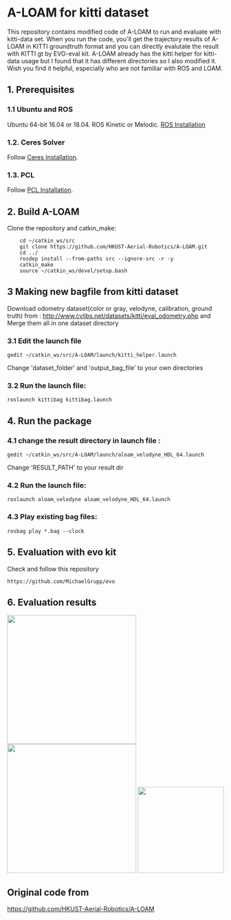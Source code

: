 # A-LOAM for kitti dataset

This repository contains modified code of A-LOAM to run and evaluate with kitti-data set. When you run the code, you'll get the trajectory results of A-LOAM in KITTI groundtruth format and you can directly evalutate the result with KITTI gt by EVO-eval kit. A-LOAM already has the kitti helper for kitti-data usage but I found that it has different directories so I also modified it. Wish you find it helpful, especially who are not familiar with ROS and LOAM.

## 1. Prerequisites
### 1.1 **Ubuntu** and **ROS**
Ubuntu 64-bit 16.04 or 18.04.
ROS Kinetic or Melodic. [ROS Installation](http://wiki.ros.org/ROS/Installation)


### 1.2. **Ceres Solver**
Follow [Ceres Installation](http://ceres-solver.org/installation.html).

### 1.3. **PCL**
Follow [PCL Installation](http://www.pointclouds.org/downloads/linux.html).


## 2. Build A-LOAM
Clone the repository and catkin_make:

```
    cd ~/catkin_ws/src
    git clone https://github.com/HKUST-Aerial-Robotics/A-LOAM.git
    cd ../
    rosdep install --from-paths src --ignore-src -r -y
    catkin_make
    source ~/catkin_ws/devel/setup.bash
```

## 3 Making new bagfile from kitti dataset
Download odometry dataset(color or gray, velodyne, calibration, ground truth)
from : http://www.cvlibs.net/datasets/kitti/eval_odometry.php and Merge them all in one dataset directory

### 3.1 Edit the launch file
```
gedit ~/catkin_ws/src/A-LOAM/launch/kitti_helper.launch
```
Change 'dataset_folder' and 'output_bag_file' to your own directories

### 3.2 Run the launch file:
```
roslaunch kittibag kittibag.launch
```
## 4. Run the package

### 4.1 change the result directory in launch file :
```
gedit ~/catkin_ws/src/A-LOAM/launch/aloam_velodyne_HDL_64.launch
```
Change 'RESULT_PATH' to your result dir

### 4.2 Run the launch file:
```
roslaunch aloam_velodyne aloam_velodyne_HDL_64.launch
```

### 4.3 Play existing bag files:
```
rosbag play *.bag --clock 

```
## 5. Evaluation with evo kit
Check and follow this repository
```
https://github.com/MichaelGrupp/evo
```
## 6. Evaluation results
<img src = "https://raw.githubusercontent.com/Mitchell-Lee-93/kitti-A-LOAM/master/A-LOAM/pic/1.png" width = "300"> <img src = "https://raw.githubusercontent.com/Mitchell-Lee-93/kitti-A-LOAM/master/A-LOAM/pic/2.png" width = "300">  <img src = "https://raw.githubusercontent.com/Mitchell-Lee-93/kitti-A-LOAM/master/A-LOAM/pic/3.png" width = "200">

## Original code from
https://github.com/HKUST-Aerial-Robotics/A-LOAM
